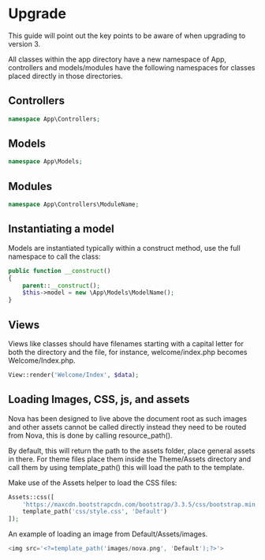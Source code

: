 # Upgrade

This guide will point out the key points to be aware of when upgrading to version 3.

All classes within the app directory have a new namespace of App, controllers and models/modules have the following namespaces for classes placed directly in those directories.

## Controllers

```php
namespace App\Controllers;
```

## Models

```php
namespace App\Models;
```

## Modules

```php
namespace App\Controllers\ModuleName;
```

## Instantiating a model

Models are instantiated typically within a construct method, use the full namespace to call the class:

```php
public function __construct()
{
    parent::__construct();
    $this->model = new \App\Models\ModelName();
}
```

## Views

Views like classes should have filenames starting with a capital letter for both the directory and the file, for instance, welcome/index.php becomes Welcome/Index.php.

```php
View::render('Welcome/Index', $data);
```

## Loading Images, CSS, js, and assets

Nova has been designed to live above the document root as such images and other assets cannot be called directly instead they need to be routed from Nova, this is done by calling resource_path().

By default, this will return the path to the assets folder, place general assets in there. For theme files place them inside the Theme/Assets directory and call them by using template_path() this will load the path to the template.

Make use of the Assets helper to load the CSS files:

```php
Assets::css([
    'https://maxcdn.bootstrapcdn.com/bootstrap/3.3.5/css/bootstrap.min.css',
    template_path('css/style.css', 'Default')
]);
```

An example of loading an image from Default/Assets/images.

```php
<img src='<?=template_path('images/nova.png', 'Default');?>'>
```
